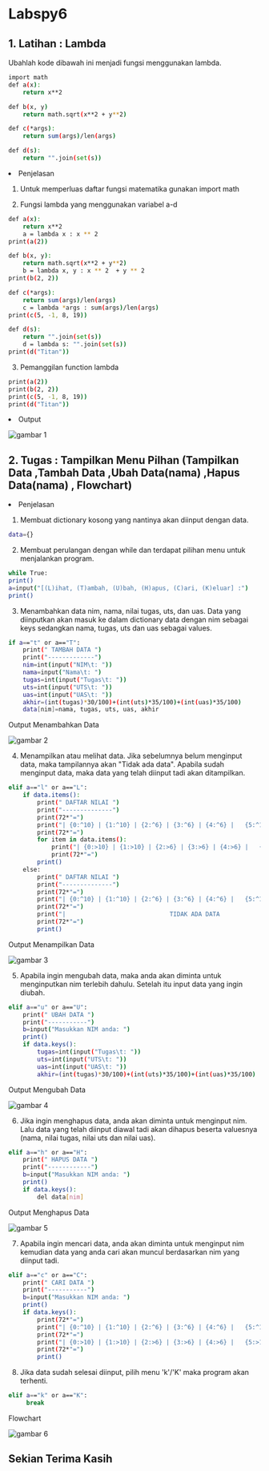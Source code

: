 # Labspy6
## 1. Latihan : Lambda
Ubahlah kode dibawah ini menjadi fungsi menggunakan lambda. <p>

```bash
import math
def a(x):
    return x**2

def b(x, y)
    return math.sqrt(x**2 + y**2)  

def c(*args):
    return sum(args)/len(args)

def d(s):
    return "".join(set(s))
```

<li> Penjelasan </li>

1. Untuk memperluas daftar fungsi matematika gunakan import math <p>

2. Fungsi lambda yang menggunakan variabel a-d <p>


```bash
def a(x):
    return x**2
    a = lambda x : x ** 2
print(a(2))

def b(x, y):
    return math.sqrt(x**2 + y**2)
    b = lambda x, y : x ** 2  + y ** 2
print(b(2, 2))

def c(*args):
    return sum(args)/len(args)
    c = lambda *args : sum(args)/len(args)
print(c(5, -1, 8, 19))

def d(s):
    return "".join(set(s))
    d = lambda s: "".join(set(s))
print(d("Titan"))
```

3. Pemanggilan function lambda

```bash
print(a(2))
print(b(2, 2))
print(c(5, -1, 8, 19))
print(d("Titan"))
```

<li> Output </li>

![gambar 1](screenshot/latihan1.png)

## 2. Tugas : Tampilkan Menu Pilhan (Tampilkan Data ,Tambah Data ,Ubah Data(nama) ,Hapus Data(nama) , Flowchart)

<li> Penjelasan </li>

1. Membuat dictionary kosong yang nantinya akan diinput dengan data. <p>

```bash
data={}
```

2. Membuat perulangan dengan while dan terdapat pilihan menu untuk menjalankan program. <p>

```bash
while True:
print()
a=input("[(L)ihat, (T)ambah, (U)bah, (H)apus, (C)ari, (K)eluar] :")
print()
```

3. Menambahkan data nim, nama, nilai tugas, uts, dan uas. Data yang diinputkan akan masuk ke dalam dictionary data dengan nim sebagai keys sedangkan nama, tugas, uts dan uas sebagai values. <p>

```bash
if a=="t" or a=="T":
    print(" TAMBAH DATA ")
    print("-------------")
    nim=int(input("NIM\t: "))
    nama=input("Nama\t: ")
    tugas=int(input("Tugas\t: ")) 
    uts=int(input("UTS\t: "))
    uas=int(input("UAS\t: "))
    akhir=(int(tugas)*30/100)+(int(uts)*35/100)+(int(uas)*35/100)
    data[nim]=nama, tugas, uts, uas, akhir
```

Output Menambahkan Data <p>

![gambar 2](screenshot/tambah.png)

4. Menampilkan atau melihat data. Jika sebelumnya belum menginput data, maka tampilannya akan "Tidak ada data". Apabila sudah menginput data, maka data yang telah diinput tadi akan ditampilkan. <p>

```bash
elif a=="l" or a=="L":
    if data.items():
        print(" DAFTAR NILAI ")
        print("--------------")
        print(72*"=")
        print("| {0:^10} | {1:^10} | {2:^6} | {3:^6} | {4:^6} |   {5:^12}  |".format("NIM", "NAMA", "TUGAS", "UTS", "UAS", "NILAI AKHIR"))
        print(72*"=")
        for item in data.items(): 
            print("| {0:>10} | {1:>10} | {2:>6} | {3:>6} | {4:>6} |   {5:>12}  |".format(nim, nama, tugas, uts, uas, akhir))
            print(72*"=")
        print()
    else:
        print(" DAFTAR NILAI ")
        print("--------------")
        print(72*"=")
        print("| {0:^10} | {1:^10} | {2:^6} | {3:^6} | {4:^6} |   {5:^12}  |".format("NIM", "NAMA", "TUGAS", "UTS", "UAS", "NILAI AKHIR"))
        print(72*"=")
        print("|                             TIDAK ADA DATA                           |")
        print(72*"=")
        print()
```

Output Menampilkan Data <p>

![gambar 3](screenshot/lihat.png)

5. Apabila ingin mengubah data, maka anda akan diminta untuk menginputkan nim terlebih dahulu. Setelah itu input data yang ingin diubah. <p>

```bash
elif a=="u" or a=="U":
    print(" UBAH DATA ")
    print("-----------")
    b=input("Masukkan NIM anda: ")
    print()
    if data.keys():
        tugas=int(input("Tugas\t: ")) 
        uts=int(input("UTS\t: "))
        uas=int(input("UAS\t: "))
        akhir=(int(tugas)*30/100)+(int(uts)*35/100)+(int(uas)*35/100)
```

Output Mengubah Data <p>

![gambar 4](screenshot/ubah.png)

6. Jika ingin menghapus data, anda akan diminta untuk menginput nim. Lalu data yang telah diinput diawal tadi akan dihapus beserta valuesnya (nama, nilai tugas, nilai uts dan nilai uas). <p>

```bash
elif a=="h" or a=="H":
    print(" HAPUS DATA ")
    print("------------")
    b=input("Masukkan NIM anda: ")
    print()
    if data.keys():
        del data[nim]
```

Output Menghapus Data <p>

![gambar 5](screenshot/hapus.png)

7. Apabila ingin mencari data, anda akan diminta untuk menginput nim kemudian data yang anda cari akan muncul berdasarkan nim yang diinput tadi. <p>

```bash
elif a=="c" or a=="C":
    print(" CARI DATA ")
    print("-----------")
    b=input("Masukkan NIM anda: ")
    print()
    if data.keys():
        print(72*"=")
        print("| {0:^10} | {1:^10} | {2:^6} | {3:^6} | {4:^6} |   {5:^12}  |".format("NIM", "NAMA", "TUGAS", "UTS", "UAS", "NILAI AKHIR"))
        print(72*"=")
        print("| {0:>10} | {1:>10} | {2:>6} | {3:>6} | {4:>6} |   {5:>12}  |".format(nim, nama, tugas, uts, uas, akhir))
        print(72*"=")
        print()
```

8. Jika data sudah selesai diinput, pilih menu 'k'/'K' maka program akan terhenti. <p>

```bash
elif a=="k" or a=="K":
     break
```

Flowchart <p>

![gambar 6](screenshot/flowchart.png)

## Sekian Terima Kasih